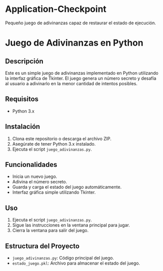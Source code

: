 # Application-Checkpoint
 Pequeño juego de adivinanzas capaz de restaurar el estado de ejecución.

# Juego de Adivinanzas en Python

## Descripción
Este es un simple juego de adivinanzas implementado en Python utilizando la interfaz gráfica de Tkinter. El juego genera un número secreto y desafía al usuario a adivinarlo en la menor cantidad de intentos posibles.

## Requisitos
- Python 3.x

## Instalación
1. Clona este repositorio o descarga el archivo ZIP.
2. Asegúrate de tener Python 3.x instalado.
3. Ejecuta el script `juego_adivinanzas.py`.

## Funcionalidades
- Inicia un nuevo juego.
- Adivina el número secreto.
- Guarda y carga el estado del juego automáticamente.
- Interfaz gráfica simple utilizando Tkinter.

## Uso
1. Ejecuta el script `juego_adivinanzas.py`.
2. Sigue las instrucciones en la ventana principal para jugar.
3. Cierra la ventana para salir del juego.

## Estructura del Proyecto
- `juego_adivinanzas.py`: Código principal del juego.
- `estado_juego.pkl`: Archivo para almacenar el estado del juego.
